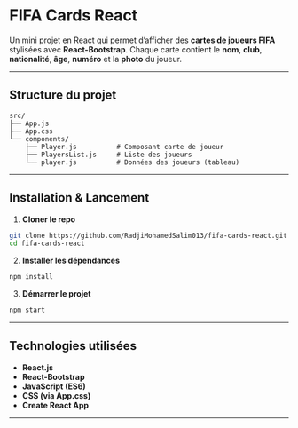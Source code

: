 #  FIFA Cards React

Un mini projet en React qui permet d’afficher des **cartes de joueurs FIFA** stylisées avec **React-Bootstrap**. Chaque carte contient le **nom**, **club**, **nationalité**, **âge**, **numéro** et la **photo** du joueur.

---



##  Structure du projet

```
src/
├── App.js
├── App.css
└── components/
    ├── Player.js          # Composant carte de joueur
    ├── PlayersList.js     # Liste des joueurs
    └── player.js          # Données des joueurs (tableau)
```

---

##  Installation & Lancement

1. **Cloner le repo**

```bash
git clone https://github.com/RadjiMohamedSalim013/fifa-cards-react.git
cd fifa-cards-react
```

2. **Installer les dépendances**

```bash
npm install
```

3. **Démarrer le projet**

```bash
npm start
```

---

##  Technologies utilisées

- **React.js**
- **React-Bootstrap**
- **JavaScript (ES6)**
- **CSS (via App.css)**
- **Create React App**

---


